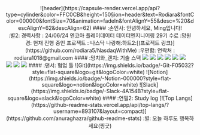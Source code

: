 <div align="center">
![header](https://capsule-render.vercel.app/api?type=cylinder&color=FFC0CB&height=150&section=header&text=Rodiara&fontColor=000000&fontSize=70&animation=fadeIn&fontAlignY=55&desc=%20&descAlignY=62&descAlign=62)
####  :손인사: 안녕하세요, Ming입니다!
 <br/>
 :별2: 경력사항 : 24/06/24 엔코아 플레이데이터 데이터엔지니어링 29기 수료
 :망원경: 현재 진행 중인 프로젝트 : 나스닥 나랑해:하트2:[(프로젝트 링크)](https://github.com/rodiara5/NasdaqWithMe)
 :우편함: 연락처 : rodiara1018@gmail.com
####   :망치와_렌치: 기술 스택
<!--Language
![Python](https://img.shields.io/badge/-Python-3776AB?style=flat-square&logo=python&logoColor=white)
![Java](https://img.shields.io/badge/-Java-007396?style=flat-square&logo=java&logoColor=white)
Back-end
![Spring Boot](https://img.shields.io/badge/-Spring%20Boot-6DB33F?style=flat-square&logo=spring-boot&logoColor=white)
Data
![Pandas](https://img.shields.io/badge/-Pandas-150458?style=flat-square&logo=pandas&logoColor=white)
![Scikit-Learn](https://img.shields.io/badge/-Scikit%20Learn-F7931E?style=flat-square&logo=scikit-learn&logoColor=white)
![Hadoop](https://img.shields.io/badge/-Hadoop-FF652F?style=flat-square&logo=apache-hadoop&logoColor=white)
![Apache Spark](https://img.shields.io/badge/-Apache%20Spark-E25A1C?style=flat-square&logo=apache-spark&logoColor=white)
DB
![MySQL](https://img.shields.io/badge/-MySQL-4479A1?style=flat-square&logo=mysql&logoColor=white)
####   :댄서: 협업 툴
![Git](https://img.shields.io/badge/-Git-F05032?style=flat-square&logo=git&logoColor=white)
![Notion](https://img.shields.io/badge/-Notion-000000?style=flat-square&logo=notion&logoColor=white)
![Slack](https://img.shields.io/badge/-Slack-4A154B?style=flat-square&logo=slack&logoColor=white) -->
<img src="https://img.shields.io/badge/Python-3776AB?style=for-the-badge&logo=Python&logoColor=white">
<img src="https://img.shields.io/badge/Pandas-150458?style=for-the-badge&logo=Pandas&logoColor=white">
<img src="https://img.shields.io/badge/scikitlearn-F7931E?style=for-the-badge&logo=scikitlearn&logoColor=white">
<img src="https://img.shields.io/badge/Spring Boot-6DB33F?style=for-the-badge&logo=Spring Boot&logoColor=white">
<img src="https://img.shields.io/badge/HTML5-E34F26?style=for-the-badge&logo=HTML5&logoColor=white">
<img src="https://img.shields.io/badge/CSS3-1572B6?style=for-the-badge&logo=CSS3&logoColor=white"> <br>
<img src="https://img.shields.io/badge/MySQL-4479A1?style=for-the-badge&logo=MySQL&logoColor=white">
<img src="https://img.shields.io/badge/AWS-232F3E?style=for-the-badge&logo=amazonwebservices&logoColor=white">
<img src="https://img.shields.io/badge/VSCode-007ACC?style=for-the-badge&logo=VisualStudioCode&logoColor=white">
####   :댄서: 협업 툴
![Git](https://img.shields.io/badge/-Git-F05032?style=flat-square&logo=git&logoColor=white)
![Notion](https://img.shields.io/badge/-Notion-000000?style=flat-square&logo=notion&logoColor=white)
![Slack](https://img.shields.io/badge/-Slack-4A154B?style=flat-square&logo=slack&logoColor=white)
#### :연필2: Study log
[![Top Langs](https://github-readme-stats.vercel.app/api/top-langs/?username=893107&layout=compact)](https://github.com/anuraghazra/github-readme-stats)
:별: 오늘 하루도 행복하세요(찡긋)

